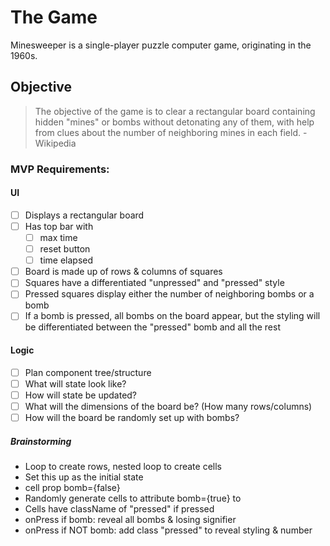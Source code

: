# The Game

Minesweeper is a single-player puzzle computer game, originating in the 1960s.

## Objective

> The objective of the game is to clear a rectangular board containing hidden "mines" or bombs without detonating any of them, with help from clues about the number of neighboring mines in each field. -Wikipedia

### MVP Requirements:

#### UI

- [ ] Displays a rectangular board
- [ ] Has top bar with
  - [ ] max time
  - [ ] reset button
  - [ ] time elapsed
- [ ] Board is made up of rows & columns of squares
- [ ] Squares have a differentiated "unpressed" and "pressed" style
- [ ] Pressed squares display either the number of neighboring bombs or a bomb
- [ ] If a bomb is pressed, all bombs on the board appear, but the styling will be differentiated between the "pressed" bomb and all the rest

#### Logic

- [ ] Plan component tree/structure
- [ ] What will state look like?
- [ ] How will state be updated?
- [ ] What will the dimensions of the board be? (How many rows/columns)
- [ ] How will the board be randomly set up with bombs?

##### Brainstorming

- Loop to create rows, nested loop to create cells
- Set this up as the initial state
- cell prop bomb={false}
- Randomly generate cells to attribute bomb={true} to
- Cells have className of "pressed" if pressed
- onPress if bomb: reveal all bombs & losing signifier
- onPress if NOT bomb: add class "pressed" to reveal styling & number
